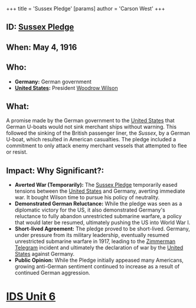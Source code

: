 +++
 title = 'Sussex Pledge'
[params]
	author = 'Carson West'
+++
## ID: [Sussex Pledge](./../sussex-pledge/)

## When: May 4, 1916

## Who: 
* **Germany:**  German government
* **[United States](./../united-states/):**  President [Woodrow Wilson](./../woodrow-wilson/)

## What: 
A promise made by the German government to the [United States](./../united-states/) that German U-boats would not sink merchant ships without warning.  This followed the sinking of the British passenger liner, the *Sussex*, by a German U-boat, which resulted in American casualties.  The pledge included a commitment to only attack enemy merchant vessels that attempted to flee or resist.

## Impact: Why Significant?:
* **Averted War (Temporarily):** The [Sussex Pledge](./../sussex-pledge/) temporarily eased tensions between the [United States](./../united-states/) and Germany, averting immediate war.  It bought Wilson time to pursue his policy of neutrality.
* **Demonstrated German Reluctance:** While the pledge was seen as a diplomatic victory for the US, it also demonstrated Germany's reluctance to fully abandon unrestricted submarine warfare, a policy that would later be resumed, ultimately pushing the US into World War I.
* **Short-lived Agreement:** The pledge proved to be short-lived.  Germany, under pressure from its military leadership, eventually resumed unrestricted submarine warfare in 1917, leading to the [Zimmerman Telegram](./../zimmerman-telegram/) incident and ultimately the declaration of war by the [United States](./../united-states/) against Germany.
* **Public Opinion:** While the Pledge initially appeased many Americans, growing anti-German sentiment continued to increase as a result of continued German aggression.

# [IDS Unit 6](./../ids-unit-6/)